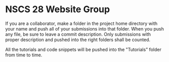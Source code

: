 # NSCS 28 Website Group

If you are a collaborator, make a folder in the project home directory with your name and push all of your submissions into that folder. When you push any file, be sure to leave a commit description. Only submissions with proper description and pushed into the right folders shall be counted.

All the tutorials and code snippets will be pushed into the "Tutorials" folder from time to time.
